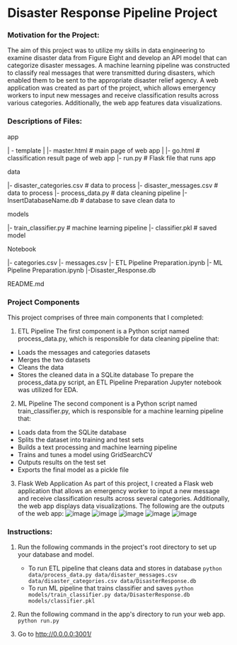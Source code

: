 # Disaster Response Pipeline Project

### Motivation for the Project:
The aim of this project was to utilize my skills in data engineering to examine disaster data from Figure Eight and develop an API model that can categorize disaster messages. A machine learning pipeline was constructed to classify real messages that were transmitted during disasters, which enabled them to be sent to the appropriate disaster relief agency. A web application was created as part of the project, which allows emergency workers to input new messages and receive classification results across various categories. Additionally, the web app features data visualizations.

### Descriptions of Files:
app

| - template
| |- master.html # main page of web app
| |- go.html # classification result page of web app
|- run.py # Flask file that runs app

data

|- disaster_categories.csv # data to process
|- disaster_messages.csv # data to process
|- process_data.py # data cleaning pipeline
|- InsertDatabaseName.db # database to save clean data to

models

|- train_classifier.py # machine learning pipeline
|- classifier.pkl # saved model

Notebook

|- categories.csv
|- messages.csv
|- ETL Pipeline Preparation.ipynb
|- ML Pipeline Preparation.ipynb
|-Disaster_Response.db

README.md

### Project Components
This project comprises of three main components that I completed:

1. ETL Pipeline
The first component is a Python script named process_data.py, which is responsible for data cleaning pipeline that:
- Loads the messages and categories datasets
- Merges the two datasets
- Cleans the data
- Stores the cleaned data in a SQLite database
To prepare the process_data.py script, an ETL Pipeline Preparation Jupyter notebook was utilized for EDA.

2. ML Pipeline
The second component is a Python script named train_classifier.py, which is responsible for a machine learning pipeline that:
- Loads data from the SQLite database
- Splits the dataset into training and test sets
- Builds a text processing and machine learning pipeline
- Trains and tunes a model using GridSearchCV
- Outputs results on the test set
- Exports the final model as a pickle file

3. Flask Web Application
As part of this project, I created a Flask web application that allows an emergency worker to input a new message and receive classification results across several categories. Additionally, the web app displays data visualizations. The following are the outputs of the web app:
![image](https://user-images.githubusercontent.com/74104677/230732415-e46d000e-fe1c-44bb-9d15-b9ab46618559.png)
![image](https://user-images.githubusercontent.com/74104677/230732550-b70eca98-7f25-41e8-9185-5d97bd5a689e.png)
![image](https://user-images.githubusercontent.com/74104677/230732590-a209554d-fcde-4ba5-8cb2-92ab76f5fbbe.png)
![image](https://user-images.githubusercontent.com/74104677/230733054-92393b07-f439-4f06-b3b1-bda5050e10c0.png)
![image](https://user-images.githubusercontent.com/74104677/230733075-183dc292-a0b0-43e7-a2d8-fd6a9bc069e9.png)


### Instructions:
1. Run the following commands in the project's root directory to set up your database and model.

    - To run ETL pipeline that cleans data and stores in database
        `python data/process_data.py data/disaster_messages.csv data/disaster_categories.csv data/DisasterResponse.db`
    - To run ML pipeline that trains classifier and saves
        `python models/train_classifier.py data/DisasterResponse.db models/classifier.pkl`

2. Run the following command in the app's directory to run your web app.
    `python run.py`

3. Go to http://0.0.0.0:3001/
